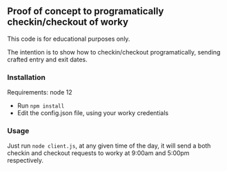 ## Proof of concept to programatically checkin/checkout of worky

This code is for educational purposes only.

The intention is to show how to checkin/checkout programatically, sending crafted entry and exit dates.

### Installation

Requirements: node 12

- Run `npm install`
- Edit the config.json file, using your worky credentials


### Usage

Just run `node client.js`, at any given time of the day, it will send a both checkin and checkout requests to worky at 9:00am and 5:00pm respectively.
